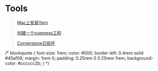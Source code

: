 # Tools

>[Mac上安装Yarn](Mac上安装Yarn.md)

>[创建一个vuepress工程](创建一个vuepress工程.md)

>[Cornerstone已损坏](Cornerstone已损坏.md)


/*
blockquote {
font-size: 1rem;
color: #000;
border-left: 0.4rem solid #45af08;
margin: 1rem 0;
padding: 0.25rem 0 0.25rem 1rem;
background-color: #cccccc2b;
}
*/

